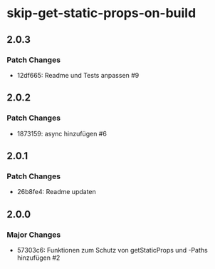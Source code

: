 # skip-get-static-props-on-build

## 2.0.3

### Patch Changes

- 12df665: Readme und Tests anpassen #9

## 2.0.2

### Patch Changes

- 1873159: async hinzufügen #6

## 2.0.1

### Patch Changes

- 26b8fe4: Readme updaten

## 2.0.0

### Major Changes

- 57303c6: Funktionen zum Schutz von getStaticProps und -Paths hinzufügen #2
